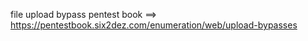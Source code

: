 file upload bypass pentest book ==> https://pentestbook.six2dez.com/enumeration/web/upload-bypasses
